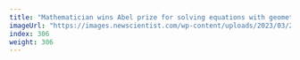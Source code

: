 ```yaml
---
title: "Mathematician wins Abel prize for solving equations with geometry"
imageUrl: "https://images.newscientist.com/wp-content/uploads/2023/03/21133828/SEI_149134953.jpg?width=600"
index: 306
weight: 306
---
```

